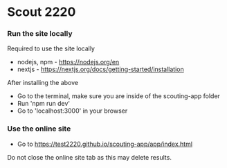 # Scout 2220

### Run the site locally
Required to use the site locally
- nodejs, npm - https://nodejs.org/en
- nextjs - https://nextjs.org/docs/getting-started/installation

After installing the above
- Go to the terminal, make sure you are inside of the scouting-app folder
- Run 'npm run dev'
- Go to 'localhost:3000' in your browser

### Use the online site
- Go to https://test2220.github.io/scouting-app/app/index.html

Do not close the online site tab as this may delete results.
